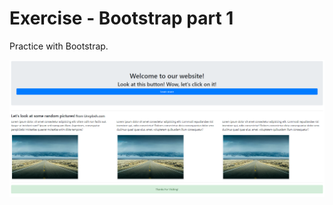 # Exercise - Bootstrap part 1
Practice with Bootstrap.

<p align="center">
     <img src="app.png" alt="App">
</p>


